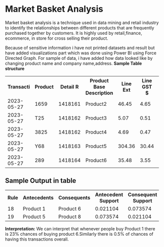 # Market Basket Analysis
Market basket analysis is a technique used in data mining and retail industry to identify the relationships between different products that are frequently purchased together by customers. It is highly used by retail,finance, ecommerce, in store for cross selling their product.

Because of sensitive information i have not printed datasets and result but have added visualizations part which was done using Power BI using Force Directed Graph.
For sample of data, i have added how data looked like by changing product name and company name,address.
<b>Sample Table structure</b>
<table>
  <tr>
    <th>Transacti</th>
    <th>Product</th>
    <th>Detail R</th>
    <th>Product Base Description</th>
    <th>Line Ext</th>
    <th>Line GST $</th>
    <th>Trading Name</th>
    <th>Contact Given Names</th>
    <th>Contact Surname</th>
    <th>Contact Email Address</th>
    <th>Delive</th>
  </tr>
  <tr>
    <td>2023-05-27</td>
    <td>1659</td>
    <td>1418161</td>
    <td>Product2</td>
    <td>46.45</td>
    <td>4.65</td>
    <td>Company1</td>
    <td></td>
    <td></td>
    <td></td>
    <td></td>
  </tr>
  <tr>
    <td>2023-05-27</td>
    <td>T25</td>
    <td>1418162</td>
    <td>Product3</td>
    <td>5.07</td>
    <td>0.51</td>
    <td></td>
    <td></td>
    <td></td>
    <td></td>
    <td></td>
  </tr>
  <tr>
    <td>2023-05-27</td>
    <td>3825</td>
    <td>1418162</td>
    <td>Product4</td>
    <td>4.69</td>
    <td>0.47</td>
    <td></td>
    <td></td>
    <td></td>
    <td></td>
    <td></td>
  </tr>
  <tr>
    <td>2023-05-27</td>
    <td>Y68</td>
    <td>1418163</td>
    <td>Product5</td>
    <td>304.36</td>
    <td>30.44</td>
    <td></td>
    <td></td>
    <td></td>
    <td></td>
    <td></td>
  </tr>
  <tr>
    <td>2023-05-27</td>
    <td>289</td>
    <td>1418164</td>
    <td>Product6</td>
    <td>35.48</td>
    <td>3.55</td>
    <td>Company2</td>
    <td></td>
    <td></td>
    <td></td>
    <td></td>
  </tr>
</table>
<h2>Sample Output in table</h2>
<table>
 <tr>
   <th>Rule</th>
   <th>Antecedents</th>
   <th>Consequents</th>
   <th>Antecedent Support</th>
   <th>Consequent Support</th>
   <th>Support</th>
   <th>Confidence</th>
   <th>Lift</th>
   <th>Leverage</th>
   <th>Conviction</th>
   <th>Zhang's Metric</th>
 </tr>
 <tr>
   <td>18</td>
   <td>Product 1</td>
   <td>Product 6</td>
   <td>0.021104</td>
   <td>0.073574</td>
   <td>0.005048</td>
   <td>0.239216</td>
   <td>3.251342</td>
   <td>0.003496</td>
   <td>1.217724</td>
   <td>0.707363</td>
 </tr>
 <tr>
   <td>19</td>
   <td>Product 5</td>
   <td>Product 8</td>
   <td>0.073574</td>
   <td>0.021104</td>
   <td>0.005048</td>
   <td>0.068616</td>
   <td>3.251342</td>
   <td>0.003496</td>
   <td>1.051013</td>
   <td>0.747426</td>
 </tr>
</table>
<p><b>Interpretation:</b> We can interpret that whenever people buy Product 1 there is 23% chances of buying product 6.Similarly there is 0.5% of chances of having this transactions overall.</p>
